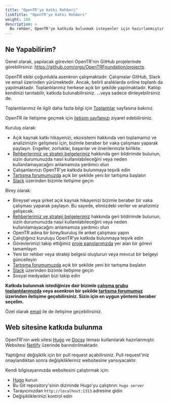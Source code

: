 ```yaml
---
title: "OpenTR'ye Katkı Rehberi"
linkTitle: "OpenTR'ye Katkı Rehberi"
weight: 100
description: >
  Bu rehber, OpenTR'ye katkıda bulunmak isteyenler için hazırlanmıştır.
---
```


## Ne Yapabilirim?

Genel olarak, yapılacak görevleri OpenTR'nin GitHub projelerinde görebilirsiniz: https://github.com/orgs/OpenTRFoundation/projects.

OpenTR ekibi çoğunlukla asenkron çalışmaktadır. Çalışmalar GitHub, Slack ve email üzerinden yürümektedir. Ancak, belirli aralıklarda
online toplantı da yapılmaktadır. Toplantılarımız herkese açık bir şekilde yapılmaktadır. Katılıp kendinizi  tanıtabilir, katkıda bulunabilirsiniz. ...veya sadece dinleyebilirsiniz de.

Toplantılarımız ile ilgili daha fazla bilgi için [Toplantılar](/contact/#toplantılar) sayfasına bakınız.

OpenTR ile iletişime geçmek için [iletişim sayfamızı](/contact/) ziyaret edebilirsiniz.

Kuruluş olarak:
- Açık kaynak katkı hikayenizi, ekosistemi hakkında veri toplamamız ve analizimizin gelişmesi için, bizimle beraber bir vaka çalışması yaparak paylaşın. Engeller, zorluklar, başarılar ve önerilerinizle birlikte.
- [Rehberlerimiz ve strateji belgelerimiz](/docs) hakkında geri bildirimde bulunun, sizin durumunuzda nasıl kullanılabileceğini veya neden kullanılamayacağını anlamamıza yardımcı olun 
- Çalışanlarınızı OpenTR'ye katkıda bulunmaya teşvik edin
- [Tartışma forumumuzda](https://github.com/orgs/OpenTRFoundation/discussions) açık bir şekilde yeni bir tartışma başlatın
- [Slack](https://join.slack.com/t/open-tr/shared_invite/zt-1ut7os0ef-Sdv2nY4ciwiRKfgf4DbQtw) üzerinden bizimle iletişime geçin
 

Birey olarak:
- Bireysel veya şirket açık kaynak hikayenizi bizimle beraber bir vaka çalışması yaparak paylaşın. Bu sayede, elimizdeki veriler ve analizimiz gelişecek.
- [Rehberlerimiz ve strateji belgelerimiz](/docs) hakkında geri bildirimde bulunun, sizin durumunuzda nasıl kullanılabileceğini veya neden kullanılamayacağını anlamamıza yardımcı olun
- OpenTR adına bir birey/kuruluş ile anket çalışması yapın
- Çalıştığınız kuruluşu OpenTR'ye katkıda bulunmaya teşvik edin
- Görevlerimizi takip ettiğimiz [proje panolarımızda](https://github.com/orgs/OpenTRFoundation/projects) yer alan bir görevi tamamlayın
- Yeni bir rehber veya strateji belgesi oluşturun veya mevcut bir belgeyi güncelleyin
- [Tartışma forumumuzda](https://github.com/orgs/OpenTRFoundation/discussions) açık bir şekilde yeni bir tartışma başlatın
- [Slack](https://join.slack.com/t/open-tr/shared_invite/zt-1ut7os0ef-Sdv2nY4ciwiRKfgf4DbQtw) üzerinden bizimle iletişime geçin
- Sosyal medyadan bizi takip edin

**Katkıda bulunmak istediğinize dair bizimle [çalışma grubu toplantılarımızda](/contact/#toplantılar) veya asenkron bir şekilde [tartışma forumumuz](https://github.com/orgs/OpenTRFoundation/discussions) üzerinden iletişime geçebilirsiniz. Sizin için en uygun yöntemi beraber seçelim.**

Özel olarak [email](info@opentr.foundation) ile de iletişime geçebilirsiniz.

## Web sitesine katkıda bulunma

OpenTR'nin web sitesi [Hugo](https://gohugo.io/) ve [Docsy](https://docsy.dev/) teması kullanılarak hazırlanmıştır. Websitesi [Netlify](https://www.netlify.com/) üzerinde barındırılmaktadır.

Yaptığınız değişiklik için bir pull request açabilirsiniz. Pull request'iniz onaylandıktan sonra değişiklikleriniz websitesine yansıyacaktır.

Kendi bilgisayarınızda websitesini çalıştırmak için:

- [Hugo](https://gohugo.io/) kurun
- Bu Git repository'sinin dizininde Hugo'yu çalıştırın: `hugo server`
- Tarayıcınızdan `http://localhost:1313` adresine gidin
- Değişikliklerinizi kontrol edin
